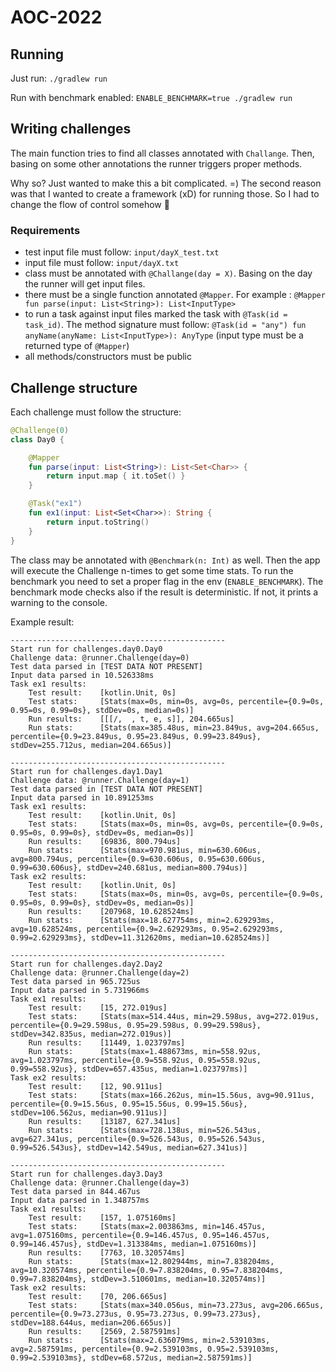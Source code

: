# AOC-2022

## Running

Just run: `./gradlew run`

Run with benchmark enabled: `ENABLE_BENCHMARK=true ./gradlew run`

## Writing challenges

The main function tries to find all classes annotated with `Challange`.
Then, basing on some other annotations the runner triggers proper methods.

Why so? Just wanted to make this a bit complicated. =) The second reason was that I wanted to create a framework (xD)
for running those. So I had to change the flow of control somehow 🤔

### Requirements

- test input file must follow: `input/dayX_test.txt`
- input file must follow: `input/dayX.txt`
- class must be annotated with `@Challange(day = X)`. Basing on the day the runner will get input files.
- there must be a single function annotated `@Mapper`. For
  example : `@Mapper fun parse(input: List<String>): List<InputType>`
- to run a task against input files marked the task with `@Task(id = task_id)`. The method signature must
  follow: `@Task(id = "any") fun anyName(anyName: List<InputType>): AnyType` (input type must be a returned type
  of `@Mapper`)
- all methods/constructors must be public

## Challenge structure

Each challenge must follow the structure:

```kotlin
@Challenge(0)
class Day0 {

    @Mapper
    fun parse(input: List<String>): List<Set<Char>> {
        return input.map { it.toSet() }
    }

    @Task("ex1")
    fun ex1(input: List<Set<Char>>): String {
        return input.toString()
    }
}
```

The class may be annotated with `@Benchmark(n: Int)` as well. Then the app will execute the Challenge n-times to get
some time stats. To run the benchmark you need to set a proper flag in the env (`ENABLE_BENCHMARK`).
The benchmark mode checks also if the result is deterministic. If not, it prints a warning to the console.

Example result:

```
------------------------------------------------
Start run for challenges.day0.Day0
Challenge data: @runner.Challenge(day=0)
Test data parsed in [TEST DATA NOT PRESENT]
Input data parsed in 10.526338ms
Task ex1 results:
    Test result:    [kotlin.Unit, 0s]
    Test stats:     [Stats(max=0s, min=0s, avg=0s, percentile={0.9=0s, 0.95=0s, 0.99=0s}, stdDev=0s, median=0s)]
    Run results:    [[[/,  , t, e, s]], 204.665us]
    Run stats:      [Stats(max=385.48us, min=23.849us, avg=204.665us, percentile={0.9=23.849us, 0.95=23.849us, 0.99=23.849us}, stdDev=255.712us, median=204.665us)]

------------------------------------------------
Start run for challenges.day1.Day1
Challenge data: @runner.Challenge(day=1)
Test data parsed in [TEST DATA NOT PRESENT]
Input data parsed in 10.891253ms
Task ex1 results:
    Test result:    [kotlin.Unit, 0s]
    Test stats:     [Stats(max=0s, min=0s, avg=0s, percentile={0.9=0s, 0.95=0s, 0.99=0s}, stdDev=0s, median=0s)]
    Run results:    [69836, 800.794us]
    Run stats:      [Stats(max=970.981us, min=630.606us, avg=800.794us, percentile={0.9=630.606us, 0.95=630.606us, 0.99=630.606us}, stdDev=240.681us, median=800.794us)]
Task ex2 results:
    Test result:    [kotlin.Unit, 0s]
    Test stats:     [Stats(max=0s, min=0s, avg=0s, percentile={0.9=0s, 0.95=0s, 0.99=0s}, stdDev=0s, median=0s)]
    Run results:    [207968, 10.628524ms]
    Run stats:      [Stats(max=18.627754ms, min=2.629293ms, avg=10.628524ms, percentile={0.9=2.629293ms, 0.95=2.629293ms, 0.99=2.629293ms}, stdDev=11.312620ms, median=10.628524ms)]

------------------------------------------------
Start run for challenges.day2.Day2
Challenge data: @runner.Challenge(day=2)
Test data parsed in 965.725us
Input data parsed in 5.731966ms
Task ex1 results:
    Test result:    [15, 272.019us]
    Test stats:     [Stats(max=514.44us, min=29.598us, avg=272.019us, percentile={0.9=29.598us, 0.95=29.598us, 0.99=29.598us}, stdDev=342.835us, median=272.019us)]
    Run results:    [11449, 1.023797ms]
    Run stats:      [Stats(max=1.488673ms, min=558.92us, avg=1.023797ms, percentile={0.9=558.92us, 0.95=558.92us, 0.99=558.92us}, stdDev=657.435us, median=1.023797ms)]
Task ex2 results:
    Test result:    [12, 90.911us]
    Test stats:     [Stats(max=166.262us, min=15.56us, avg=90.911us, percentile={0.9=15.56us, 0.95=15.56us, 0.99=15.56us}, stdDev=106.562us, median=90.911us)]
    Run results:    [13187, 627.341us]
    Run stats:      [Stats(max=728.138us, min=526.543us, avg=627.341us, percentile={0.9=526.543us, 0.95=526.543us, 0.99=526.543us}, stdDev=142.549us, median=627.341us)]

------------------------------------------------
Start run for challenges.day3.Day3
Challenge data: @runner.Challenge(day=3)
Test data parsed in 844.467us
Input data parsed in 1.348757ms
Task ex1 results:
    Test result:    [157, 1.075160ms]
    Test stats:     [Stats(max=2.003863ms, min=146.457us, avg=1.075160ms, percentile={0.9=146.457us, 0.95=146.457us, 0.99=146.457us}, stdDev=1.313384ms, median=1.075160ms)]
    Run results:    [7763, 10.320574ms]
    Run stats:      [Stats(max=12.802944ms, min=7.838204ms, avg=10.320574ms, percentile={0.9=7.838204ms, 0.95=7.838204ms, 0.99=7.838204ms}, stdDev=3.510601ms, median=10.320574ms)]
Task ex2 results:
    Test result:    [70, 206.665us]
    Test stats:     [Stats(max=340.056us, min=73.273us, avg=206.665us, percentile={0.9=73.273us, 0.95=73.273us, 0.99=73.273us}, stdDev=188.644us, median=206.665us)]
    Run results:    [2569, 2.587591ms]
    Run stats:      [Stats(max=2.636079ms, min=2.539103ms, avg=2.587591ms, percentile={0.9=2.539103ms, 0.95=2.539103ms, 0.99=2.539103ms}, stdDev=68.572us, median=2.587591ms)]

```